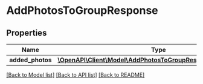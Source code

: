 # AddPhotosToGroupResponse

## Properties
Name | Type | Description | Notes
------------ | ------------- | ------------- | -------------
**added_photos** | [**\OpenAPI\Client\Model\AddPhotosToGroupResponseAddedPhotos[]**](AddPhotosToGroupResponseAddedPhotos.md) |  | [optional] 

[[Back to Model list]](../README.md#documentation-for-models) [[Back to API list]](../README.md#documentation-for-api-endpoints) [[Back to README]](../README.md)


